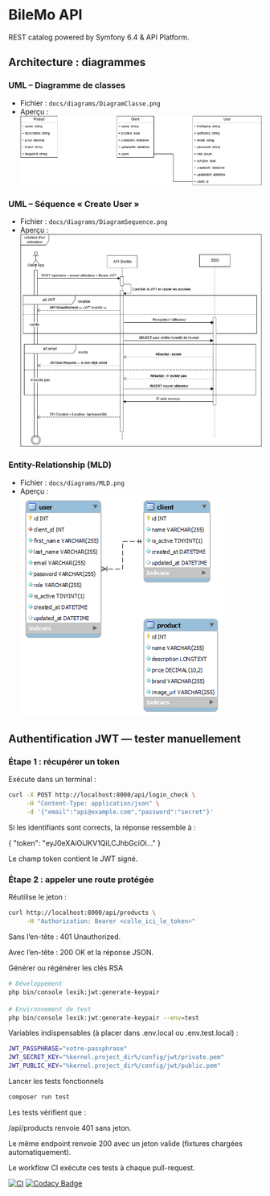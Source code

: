 # BileMo API

REST catalog powered by Symfony 6.4 & API Platform.

## Architecture : diagrammes

### UML – Diagramme de classes
* Fichier : `docs/diagrams/DiagramClasse.png`  
* Aperçu :  
  ![Class diagram](docs/diagrams/DiagramClasse.png)

### UML – Séquence « Create User »
* Fichier : `docs/diagrams/DiagramSequence.png`  
* Aperçu :  
  ![Sequence diagram](docs/diagrams/DiagramSequence.png)

### Entity-Relationship (MLD)
* Fichier : `docs/diagrams/MLD.png`  
* Aperçu :  
  ![MLD diagram](docs/diagrams/MLD.png)


## Authentification JWT — tester manuellement

### Étape 1 : récupérer un token

Exécute dans un terminal :

```bash
curl -X POST http://localhost:8000/api/login_check \
     -H "Content-Type: application/json" \
     -d '{"email":"api@example.com","password":"secret"}'
```

Si les identifiants sont corrects, la réponse ressemble à :

{ "token": "eyJ0eXAiOiJKV1QiLCJhbGciOi..." }

Le champ token contient le JWT signé.

### Étape 2 : appeler une route protégée

Réutilise le jeton :

```bash
curl http://localhost:8000/api/products \
     -H "Authorization: Bearer <colle_ici_le_token>"
```
Sans l’en-tête : 401 Unauthorized.

Avec l’en-tête : 200 OK et la réponse JSON.

Générer ou régénérer les clés RSA

```bash
# Développement
php bin/console lexik:jwt:generate-keypair

# Environnement de test
php bin/console lexik:jwt:generate-keypair --env=test
```

Variables indispensables (à placer dans .env.local ou .env.test.local) :

```bash
JWT_PASSPHRASE="votre-passphrase"
JWT_SECRET_KEY="%kernel.project_dir%/config/jwt/private.pem"
JWT_PUBLIC_KEY="%kernel.project_dir%/config/jwt/public.pem"
```

Lancer les tests fonctionnels

```bash
composer run test
```

Les tests vérifient que :

/api/products renvoie 401 sans jeton.

Le même endpoint renvoie 200 avec un jeton valide (fixtures chargées automatiquement).

Le workflow CI exécute ces tests à chaque pull-request.

[![CI](https://github.com/Adrien1988/BileMo_API/actions/workflows/ci.yml/badge.svg)](https://github.com/Adrien1988/BileMo_API/actions/workflows/ci.yml)
[![Codacy Badge](https://app.codacy.com/project/badge/Grade/cce9e0d436f04619b1af9957dce3c193)](https://app.codacy.com/gh/Adrien1988/BileMo_API/dashboard?utm_source=gh&utm_medium=referral&utm_content=&utm_campaign=Badge_grade)
